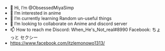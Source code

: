 - 👋 Hi, I’m @ObsessedMiyaSimp
- 👀 I’m interested in anime
- 🌱 I’m currently learning  Random un-useful things
- 💞️ I’m looking to collaborate on Anime and discord server
- 📫 How to reach me Discord: When_He's_Not_real#8990     Facebook: ちょっと セクシー 
- https://www.facebook.com/itzlemonowo1313/

<!---
ObsessedMiyaSimp/ObsessedMiyaSimp is a ✨ special ✨ repository because its `README.md` (this file) appears on your GitHub profile.
You can click the Preview link to take a look at your changes.
--->
